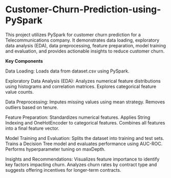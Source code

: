 # Customer-Churn-Prediction-using-PySpark

This project utilizes PySpark for customer churn prediction for a Telecommunications company. It demonstrates data loading, exploratory data analysis (EDA), data preprocessing, feature preparation, model training and evaluation, and provides actionable insights to reduce customer churn.

**Key Components**

Data Loading: Loads data from dataset.csv using PySpark.

Exploratory Data Analysis (EDA): 
Analyzes numerical feature distributions using histograms and correlation matrices.
Explores categorical feature value counts.

Data Preprocessing:
Imputes missing values using mean strategy.
Removes outliers based on tenure.

Feature Preparation:
Standardizes numerical features.
Applies String Indexing and OneHotEncoder to categorical features.
Combines all features into a final feature vector.

Model Training and Evaluation:
Splits the dataset into training and test sets.
Trains a Decision Tree model and evaluates performance using AUC-ROC.
Performs hyperparameter tuning on maxDepth.

Insights and Recommendations:
Visualizes feature importance to identify key factors impacting churn.
Analyzes churn rates by contract type and suggests offering incentives for longer-term contracts.
